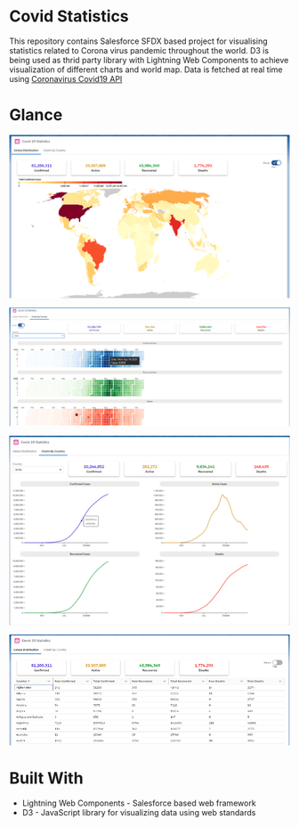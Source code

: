 # Covid Statistics
 
This repository contains Salesforce SFDX based project for visualising statistics related to Corona virus pandemic throughout the world. D3 is being used as thrid party library with Lightning Web Components to achieve visualization of different charts and world map. Data is fetched at real time using [Coronavirus Covid19 API](https://api.covid19api.com/)

# Glance
![Covid Stats World Map](/force-app/main/default/documents/screenshots/worldMap.png "Global Distribution of Covid Cases")

![Covid Stats Country Calendar Charts](/force-app/main/default/documents/screenshots/calendarCharts.png "Charts for country showing daily Covid cases")

![Covid Stats Country Charts](/force-app/main/default/documents/screenshots/countryCharts.png "Charts for country showing progress in Covid cases")

![Covid Stats World Table](/force-app/main/default/documents/screenshots/statsTable.PNG "Table highlighting Covid cases for each country")

# Built With

* Lightning Web Components - Salesforce based web framework
* D3 - JavaScript library for visualizing data using web standards
